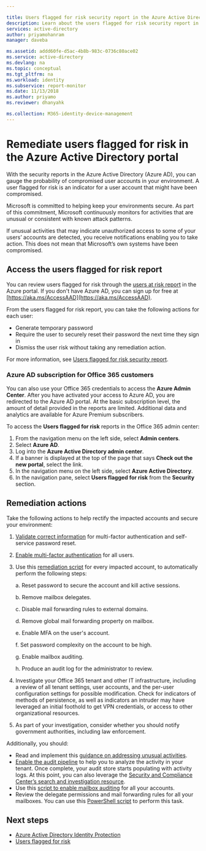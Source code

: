 ```yaml
---

title: Users flagged for risk security report in the Azure Active Directory portal | Microsoft Docs
description: Learn about the users flagged for risk security report in the Azure Active Directory portal
services: active-directory
author: priyamohanram
manager: daveba

ms.assetid: addd60fe-d5ac-4b8b-983c-0736c80ace02
ms.service: active-directory
ms.devlang: na
ms.topic: conceptual
ms.tgt_pltfrm: na
ms.workload: identity
ms.subservice: report-monitor
ms.date: 11/13/2018
ms.author: priyamo
ms.reviewer: dhanyahk

ms.collection: M365-identity-device-management
---
```

# Remediate users flagged for risk in the Azure Active Directory portal

With the security reports in the Azure Active Directory (Azure AD), you can gauge the probability of compromised user accounts in your environment. A user flagged for risk is an indicator for a user account that might have been compromised.

Microsoft is committed to helping keep your environments secure. As part of this commitment, Microsoft continuously monitors for activities that are unusual or consistent with known attack patterns. 

If unusual activities that may indicate unauthorized access to some of your users’ accounts are detected, you receive notifications enabling you to take action. This does not mean that Microsoft’s own systems have been compromised.

## Access the users flagged for risk report

You can review users flagged for risk through the [users at risk report](https://portal.azure.com/#blade/Microsoft_AAD_IAM/ActiveDirectoryMenuBlade/RiskyUsers) in the Azure portal. If you don't have Azure AD, you can sign up for free at [https://aka.ms/AccessAAD](https://aka.ms/AccessAAD). 

From the users flagged for risk report, you can take the following actions for each user:

- Generate temporary password
- Require the user to securely reset their password the next time they sign in
- Dismiss the user risk without taking any remediation action.

For more information, see [Users flagged for risk security report](concept-user-at-risk.md).

### Azure AD subscription for Office 365 customers

You can also use your Office 365 credentials to access the **Azure Admin Center**. After you have activated your access to Azure AD, you are redirected to the Azure AD portal. At the basic subscription level, the amount of detail provided in the reports are limited. Additional data and analytics are available for Azure Premium subscribers.

To access the **Users flagged for risk** reports in the Office 365 admin center:

1.	From the navigation menu on the left side, select **Admin centers**. 
2.	Select **Azure AD**.
3.	Log into the **Azure Active Directory admin center**.
4.	If a banner is displayed at the top of the page that says **Check out the new portal**, select the link.
4.	In the navigation menu on the left side, select **Azure Active Directory**. 
5.	In the navigation pane, select **Users flagged for risk** from the **Security** section.

## Remediation actions

Take the following actions to help rectify the impacted accounts and secure your environment:

1.	[Validate correct information](https://aka.ms/MFAValid) for multi-factor authentication and self-service password reset. 
2.	[Enable multi-factor authentication](https://aka.ms/MFAuth) for all users. 
3.	Use this [remediation script](https://aka.ms/remediate) for every impacted account, to automatically perform the following steps: 

    a. Reset password to secure the account and kill active sessions.

    b. Remove mailbox delegates.

    c. Disable mail forwarding rules to external domains.

    d. Remove global mail forwarding property on mailbox.

    e. Enable MFA on the user's account.

    f. Set password complexity on the account to be high.

    g. Enable mailbox auditing.

    h. Produce an audit log for the administrator to review.

4. Investigate your Office 365 tenant and other IT infrastructure, including a review of all tenant settings, user accounts, and the per-user configuration settings for possible modification. Check for indicators of methods of persistence, as well as indicators an intruder may have leveraged an initial foothold to get VPN credentials, or access to other organizational resources. 

5.	As part of your investigation, consider whether you should notify government authorities, including law enforcement.

Additionally, you should:

- Read and implement this [guidance on addressing unusual activities](https://aka.ms/fixaccount). 
- [Enable the audit pipeline](https://aka.ms/improvesecurity) to help you to analyze the activity in your tenant. Once complete, your audit store starts populating with activity logs. At this point, you can also leverage the [Security and Compliance Center’s search and investigation resource](https://aka.ms/sccsearch). 
- Use this [script to enable mailbox auditing](https://aka.ms/mailboxaudit1) for all your accounts. 
- Review the delegate permissions and mail forwarding rules for all your mailboxes. You can use this [PowerShell script](https://aka.ms/delegateforwardrules) to perform this task. 

## Next steps

* [Azure Active Directory Identity Protection](../active-directory-identityprotection.md)
* [Users flagged for risk](concept-user-at-risk.md)
